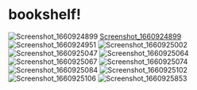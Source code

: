 # bookshelf!
![Screenshot_1660924899](https://user-images.githubusercontent.com/77075702/185663623-f94e700e-27e8-42b8-9e1f-b8efef4d62a8.png)
[Screenshot_1660924899](https://user-images.githubusercontent.com/77075702/185662836-cb4b7377-1439-45bc-8228-fcd7e4d61788.png)![Screenshot_1660924951](https://user-images.githubusercontent.com/77075702/185662860-7a1cf8ea-f445-4cc4-9136-bdf2020e0587.png)
![Screenshot_1660925002](https://user-images.githubusercontent.com/77075702/185662890-c9d9926b-9ccd-4d68-906a-1fde0d1b5c6d.png)![Screenshot_1660925047](https://user-images.githubusercontent.com/77075702/185662917-9c0b2b47-bd4a-4d2c-a513-fc377aaaebac.png)
![Screenshot_1660925064](https://user-images.githubusercontent.com/77075702/185662934-eaf5c139-762c-4163-a2cc-d614f0e247e1.png)![Screenshot_1660925067](https://user-images.githubusercontent.com/77075702/185662946-0ed49f8f-a7a0-4d5e-8ad0-16743eb96f50.png)
![Screenshot_1660925074](https://user-images.githubusercontent.com/77075702/185662962-d8c00919-4e73-4fde-a115-8e0a08f92c39.png)![Screenshot_1660925084](https://user-images.githubusercontent.com/77075702/185662976-ac7e33f2-f05b-4ca3-b0d0-7325fc129642.png)
![Screenshot_1660925102](https://user-images.githubusercontent.com/77075702/185663007-ae40f442-51af-4f7f-b2a7-1bd3b749ec0e.png)![Screenshot_1660925106](https://user-images.githubusercontent.com/77075702/185663023-70c74d4b-f995-4d69-9196-e8065e02a71d.png)
![Screenshot_1660925853](https://user-images.githubusercontent.com/77075702/185663053-a6c74afb-9b52-4c6e-bf61-adffdca0b5c5.png)





